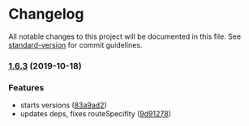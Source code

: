 # Changelog

All notable changes to this project will be documented in this file. See [standard-version](https://github.com/conventional-changelog/standard-version) for commit guidelines.

### [1.6.3](https://github.com/fabrix-app/spool-router/compare/v1.6.2...v1.6.3) (2019-10-18)


### Features

* starts versions ([83a9ad2](https://github.com/fabrix-app/spool-router/commit/83a9ad220e751a8b342ab42d8917be5548384097))
* updates deps, fixes routeSpecifity ([9d91278](https://github.com/fabrix-app/spool-router/commit/9d912784decc5c8e9d07e3fa724ab0c38b9a1047))
